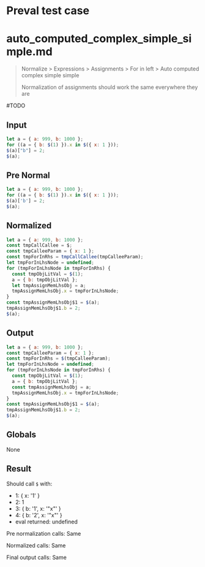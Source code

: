 # Preval test case

# auto_computed_complex_simple_simple.md

> Normalize > Expressions > Assignments > For in left > Auto computed complex simple simple
>
> Normalization of assignments should work the same everywhere they are

#TODO

## Input

`````js filename=intro
let a = { a: 999, b: 1000 };
for ((a = { b: $(1) }).x in $({ x: 1 }));
$(a)["b"] = 2;
$(a);
`````

## Pre Normal

`````js filename=intro
let a = { a: 999, b: 1000 };
for ((a = { b: $(1) }).x in $({ x: 1 }));
$(a)['b'] = 2;
$(a);
`````

## Normalized

`````js filename=intro
let a = { a: 999, b: 1000 };
const tmpCallCallee = $;
const tmpCalleeParam = { x: 1 };
const tmpForInRhs = tmpCallCallee(tmpCalleeParam);
let tmpForInLhsNode = undefined;
for (tmpForInLhsNode in tmpForInRhs) {
  const tmpObjLitVal = $(1);
  a = { b: tmpObjLitVal };
  let tmpAssignMemLhsObj = a;
  tmpAssignMemLhsObj.x = tmpForInLhsNode;
}
const tmpAssignMemLhsObj$1 = $(a);
tmpAssignMemLhsObj$1.b = 2;
$(a);
`````

## Output

`````js filename=intro
let a = { a: 999, b: 1000 };
const tmpCalleeParam = { x: 1 };
const tmpForInRhs = $(tmpCalleeParam);
let tmpForInLhsNode = undefined;
for (tmpForInLhsNode in tmpForInRhs) {
  const tmpObjLitVal = $(1);
  a = { b: tmpObjLitVal };
  const tmpAssignMemLhsObj = a;
  tmpAssignMemLhsObj.x = tmpForInLhsNode;
}
const tmpAssignMemLhsObj$1 = $(a);
tmpAssignMemLhsObj$1.b = 2;
$(a);
`````

## Globals

None

## Result

Should call `$` with:
 - 1: { x: '1' }
 - 2: 1
 - 3: { b: '1', x: '"x"' }
 - 4: { b: '2', x: '"x"' }
 - eval returned: undefined

Pre normalization calls: Same

Normalized calls: Same

Final output calls: Same

